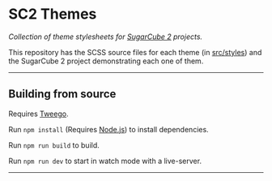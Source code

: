 # SC2 Themes

_Collection of theme stylesheets for [SugarCube 2](https://github.com/tmedwards/sugarcube-2/) projects._

This repository has the SCSS source files for each theme (in [src/styles](./src/styles/)) and the SugarCube 2 project demonstrating each one of them.

---

## Building from source

Requires [Tweego](https://github.com/tmedwards/tweego/releases/).

Run `npm install` (Requires [Node.js](https://nodejs.org/)) to install dependencies.

Run `npm run build` to build.

Run `npm run dev` to start in watch mode with a live-server.

---
